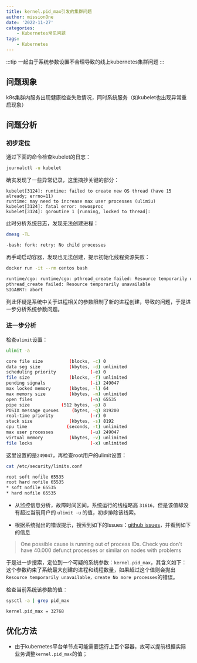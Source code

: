 ```yaml
---
title: kernel.pid_max引发的集群问题
author: missionOne
date: '2022-11-27'
categories:
    - Kubernetes常见问题
tags:
    - Kubernetes
---
```


:::tip
一起由于系统参数设置不合理导致的线上kubernetes集群问题
:::

## 问题现象
k8s集群内服务出现健康检查失败情况，同时系统服务（如kubelet也出现异常重启现象）

## 问题分析

### 初步定位
通过下面的命令检查kubelet的日志：
```bash
journalctl -u kubelet
```

确实发现了一些异常记录，这里摘抄关键的部分：
```
kubelet[3124]: runtime: failed to create new OS thread (have 15 already; errno=11)
runtime: may need to increase max user processes (ulimiu)
kubelet[3124]: fatal error: newosproc
kubelet[3124]: goroutine 1 [running, locked to thread]:
```

此时分析系统日志，发现无法创建进程：
```bash
dmesg -TL

-bash: fork: retry: No child processes
```

再手动启动容器，发现也无法创建，提示初始化线程资源失败：
```bash
docker run -it --rm centos bash

runtime/cgo: runtime/cgo: pthread_create failed: Resource temporarily unavailable
pthread_create failed: Resource temporarily unavailable
SIGABRT: abort
```

到此怀疑是系统中关于进程相关的参数限制了新的进程创建，导致的问题，于是进一步分析系统参数问题。

### 进一步分析
检查`ulimit`设置：
```bash
ulimit -a

core file size          (blocks, -c) 0
data seg size           (kbytes, -d) unlimited
scheduling priority             (-e) 0
file size               (blocks, -f) unlimited
pending signals                 (-i) 249047
max locked memory       (kbytes, -l) 64
max memory size         (kbytes, -m) unlimited
open files                      (-n) 65535
pipe size            (512 bytes, -p) 8
POSIX message queues     (bytes, -q) 819200
real-time priority              (-r) 0
stack size              (kbytes, -s) 8192
cpu time               (seconds, -t) unlimited
max user processes              (-u) 249047
virtual memory          (kbytes, -v) unlimited
file locks                      (-x) unlimited
```

这里设置的是`249047`，再检查root用户的ulimit设置：
```bash
cat /etc/security/limits.conf

root soft nofile 65535
root hard nofile 65535
* soft nofile 65535
* hard nofile 65535
```

* 从监控信息分析，故障时间区间，系统运行的线程略高 `31616`，但是该值却没有超过当前用户的 `ulimit -u` 的值，初步排除该线索。
  
* 根据系统抛出的错误提示，搜索到如下的Issues：[github issues](https://github.com/awslabs/amazon-eks-ami/issues/239)，并看到如下的信息

> One possible cause is running out of process IDs. Check you don't  have 40.000 defunct processes or similar on nodes with problems

于是进一步搜索，定位到一个可疑的系统参数：`kernel.pid_max`，其含义如下：这个参数约束了系统最大创建的进程和线程数量，如果超过这个值则会抛出`Resource temporarily unavailable，create No more processes`的错误。

检查当前系统该参数的值：
```bash
sysctl -a | grep pid_max

kernel.pid_max = 32768
```

## 优化方法
* 由于kubernetes平台单节点可能需要运行上百个容器，故可以提前根据实际业务调整`kernel.pid_max`的值；
